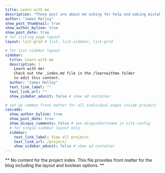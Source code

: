 ```yaml
---
title: Learn with me
description: "These post are about me asking for help and making mistakes along the way. To help you help me, I'll try to make these posts more straight to the point and save the fluff for my other sections."
author: "James Malloy"
show_post_thumbnail: true
show_author_byline: true
show_post_date: true
# for listing page layout
layout: list-grid # list, list-sidebar, list-grid

# for list-sidebar layout
sidebar: 
  title: Learn with me
  description: |
    Learn with me!
    Check out the _index.md file in the /learnwithme folder 
    to edit this content.
  author: "James Malloy"
  text_link_label: ""
  text_link_url: ""
  show_sidebar_adunit: false # show ad container

# set up common front matter for all individual pages inside project/
cascade:    
  show_author_byline: true
  show_post_date: true
  show_disqus_comments: false # see disqusShortname in site config
  # for single-sidebar layout only
  sidebar:
    text_link_label: View all projects
    text_link_url: /project/
    show_sidebar_adunit: false # show ad container
---
```


** No content for the project index. This file provides front matter for the blog including the layout and boolean options. **

